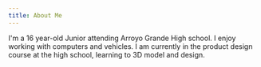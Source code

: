 ```yaml
---
title: About Me
---
```


I'm a 16 year-old Junior attending Arroyo Grande High school. I enjoy working with computers and vehicles. I am currently in the product design course at the high school, learning to 3D model and design.
